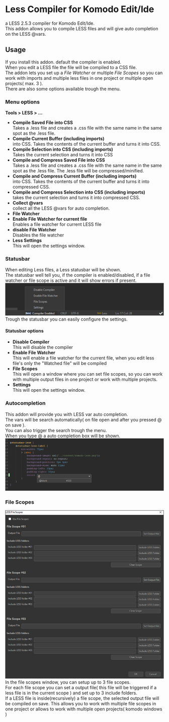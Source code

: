Less Compiler for Komodo Edit/Ide
=========================

a LESS 2.5.3 compiler for Komodo Edit/Ide.  
This addon allows you to compile LESS files and will give auto completion on the LESS @vars.

## Usage
If you install this addon. default the compiler is enabled.  
When you edit a LESS file the file will be compiled to a CSS file.  
The addon lets you set up a *File Watcher* or multiple *File Scopes* so you can work with imports and multiple less files in one project or multiple open projects( max. 3 ).  
There are also some options available trough the menu.

### Menu options
**Tools > LESS > ...**
 * **Compile Saved File into CSS**  
Takes a .less file and creates a .css file with the same name in the same spot as the .less file.
 * **Compile Current Buffer (including imports)**  
 into CSS. Takes the contents of the current buffer and turns it into CSS.
 * **Compile Selection into CSS (including imports)**  
Takes the current selection and turns it into CSS
 * **Compile and Compress Saved File into CSS**  
 Takes a .less file and creates a .css file with the same name in the same spot as the .less file. The .less file will be compressed/minified.
 * **Compile and Compress Current Buffer (including imports)**  
 into CSS. Takes the contents of the current buffer and turns it into compressed CSS.
 * **Compile and Compress Selection into CSS (including imports)**  
 takes the current selection and turns it into compressed CSS.
 * **Collect @vars**  
 collect all the LESS @vars for auto completion.
 * **File Watcher**
  * **Enable File Watcher for current file**  
  Enables a file watcher for current LESS file 
  * **disable File Watcher**  
  Disables the file watcher
 * **Less Settings**  
 This will open the settings window.
 
### Statusbar
When editing Less files, a Less statusbar will be shown.  
The statusbar well tell you, if the compiler is enabled/disabled, if a file watcher or file scope is active and it will show errors if present.  
![Screensot](screenshot01.png)  
Trough the statusbar you can easily configure the settings.
#### Statusbar options
 * **Disable Compiler**  
 This will disable the compiler
 * **Enable File Watcher**  
 This will enable a file watcher for the current file, when you edit less file's only the "Watched file" will be compiled
 * **File Scopes**  
 This will open a window where you can set file scopes, so you can work with multiple output files in one project or work with multiple projects.
 * **Settings**  
 This will open the settings window.

### Autocompletion
This addon will provide you with LESS var auto completion.  
The vars will be search automatically( on file open and after you pressed @ on save ).  
You can also trigger the search trough the menu.  
When you type @ a auto completion box will be shown.  
![Screenshot](Screenshot02.png)

### File Scopes
![screenshot](screenshot03.png)  
In the file scopes window, you can setup up to 3 file scopes.  
For each file scope you can set a output file( this file will be triggered if a less file is in the current scope ) and set up to 3 include folders.  
If a LESS file is inside(recursively) a file scope, the selected output file will be compiled on save.
This allows you to work with multiple file scopes in one project or allows to work with multiple open projects( komodo windows )
 

